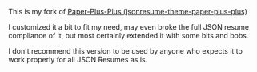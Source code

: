 This is my fork of [Paper-Plus-Plus (jsonresume-theme-paper-plus-plus)](https://github.com/lindell/Paper-Plus-Plus)

I customized it a bit to fit my need, may even broke the full JSON resume compliance of it, but most certainly extended it with some bits and bobs.

I don't recommend this version to be used by anyone who expects it to work properly for all JSON Resumes as is.
